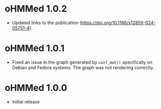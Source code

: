 # oHMMed 1.0.2

* Updated links to the publication (https://doi.org/10.1186/s12859-024-05751-4).


# oHMMed 1.0.1

* Fixed an issue in the graph generated by `conf_mat()` specifically on Debian and Fedora systems. The graph was not rendering correctly.


# oHMMed 1.0.0

* Initial release 
	
